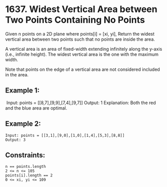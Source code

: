 # 1637. Widest Vertical Area between Two Points Containing No Points

Given n points on a 2D plane where points[i] = [xi, yi], Return the widest vertical area between two points such that no points are inside the area.

A vertical area is an area of fixed-width extending infinitely along the y-axis (i.e., infinite height). The widest vertical area is the one with the maximum width.

Note that points on the edge of a vertical area are not considered included in the area.


## Example 1:

​
    Input: points = [[8,7],[9,9],[7,4],[9,7]]
    Output: 1
    Explanation: Both the red and the blue area are optimal.

## Example 2:

    Input: points = [[3,1],[9,0],[1,0],[1,4],[5,3],[8,8]]
    Output: 3
 

## Constraints:

    n == points.length
    2 <= n <= 105
    points[i].length == 2
    0 <= xi, yi <= 109

